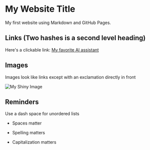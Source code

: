 # My Website Title 

My first website using Markdown and GitHub Pages.

## Links (Two hashes is a second level heading)

Here's a clickable link: [My favorite AI assistant](https://chat.openai.com/)

## Images

Images look like links except with an exclamation directly in front

![My Shiny Image]()

## Reminders

Use a dash space for unordered lists

- Spaces matter

- Spelling matters

- Capitalization matters
